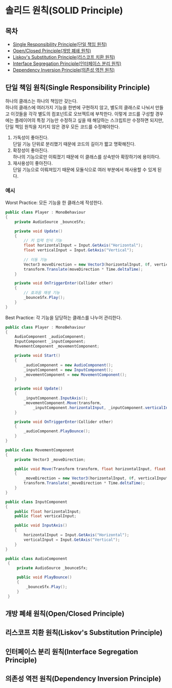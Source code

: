 # 솔리드 원칙(SOLID Principle)

## 목차

* [Single Responsibility Principle(단일 책임 원칙)](#단일-책임-원칙single-responsibility-principle)
* [Open/Closed Principle(개방 폐쇄 원칙)](#개방-폐쇄-원칙openclosed-principle)
* [Liskov's Substitution Principle(리스코프 치환 원칙)](#리스코프-치환-원칙liskovs-substitution-principle)
* [Interface Segregation Principle(인터페이스 분리 원칙)](#인터페이스-분리-원칙interface-segregation-principle)
* [Dependency Inversion Principle(의존성 역전 원칙)](#의존성-역전-원칙dependency-inversion-principle)

## 단일 책임 원칙(Single Responsibility Principle)

하나의 클래스는 하나의 책임만 갖는다.       
하나의 클래스에 여러가지 기능을 한번에 구현하지 않고,
별도의 클래스로 나눠서 만들고 이것들을 각각 별도의 컴포넌트로 오브젝트에 부착한다.
이렇게 코드를 구성할 경우에는 플레이어의 특정 기능만 수정하고 싶을 때 해당하는
스크립트만 수정하면 되지만, 단일 책임 원칙을 지키지 않은 경우 모든 코드를 수정해야한다.

1. 가독성이 좋아진다.                     
   단일 기능 단위로 분리했기 때문에 코드의 길이가 짧고 명확해진다.
2. 확장성이 좋아진다.    
   하나의 기능으로만 이뤄졌기 때문에 이 클래스를 상속받아 확장하기에 용이하다.
3. 재사용성이 좋아진다.       
   단일 기능으로 이뤄져있기 때문에 모듈식으로 여러 부분에서 재사용할 수 있게 된다.

### 예시

Worst Practice: 모든 기능을 한 클래스에 작성한다.

``` csharp
public class Player : MonoBehaviour
{
    private AudioSource _bounceSfx;

    private void Update()
    {
        // 키 입력 인식 기능
        float horizontalInput = Input.GetAxis("Horizontal");
        float verticalInput = Input.GetAxis("Vertical");
    
        // 이동 기능
        Vector3 moveDirection = new Vector3(horizontalInput, 0f, verticalInput).normalized;
        transform.Translate(moveDirection * Time.deltaTime);
    }

    private void OnTriggerEnter(Collider other)
    {
        // 효과음 재생 기능
        _bounceSfx.Play();
    }
}
```

Best Practice: 각 기능을 담당하는 클래스를 나누어 관리한다.

```csharp
public class Player : MonoBehaviour
{
    AudioComponent _audioComponent;
    InputComponent _inputComponent;
    MovementComponent _movementComponent;

    private void Start()
    {
        _audioComponent = new AudioComponent();
        _inputComponent = new InputComponent();
        _movementComponent = new MovementComponent();
    }

    private void Update()
    {
        _inputComponent.InputAxis();
        _movementComponent.Move(transform, 
            _inputComponent.horizontalInput, _inputComponent.verticalInput);
    }

    private void OnTriggerEnter(Collider other)
    {
        _audioComponent.PlayBounce();
    }
}

public class MovementComponent
{
    private Vector3 _moveDirection;

    public void Move(Transform transform, float horizontalInput, float verticalInput)
    {
        _moveDirection = new Vector3(horizontalInput, 0f, verticalInput).normalized;
        transform.Translate(_moveDirection * Time.deltaTime);
    }
}

public class InputComponent
{
    public float horizontalInput;
    public float verticalInput;

    public void InputAxis()
    {
        horizontalInput = Input.GetAxis("Horizontal");
        verticalInput = Input.GetAxis("Vertical");
    }
}

public class AudioComponent
 {
     private AudioSource _bounceSfx;

     public void PlayBounce()
     {
         _bounceSfx.Play();
     }
 }
```

## 개방 폐쇄 원칙(Open/Closed Principle)

## 리스코프 치환 원칙(Liskov's Substitution Principle)

## 인터페이스 분리 원칙(Interface Segregation Principle)

## 의존성 역전 원칙(Dependency Inversion Principle)
